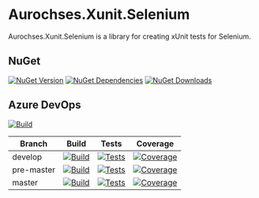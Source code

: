 # Aurochses.Xunit.Selenium

Aurochses.Xunit.Selenium is a library for creating xUnit tests for Selenium.

## NuGet
[![NuGet Version](https://img.shields.io/nuget/v/Aurochses.Xunit.Selenium.svg?style=flat-square)](https://www.nuget.org/packages/Aurochses.Xunit.Selenium)
[![NuGet Dependencies](https://img.shields.io/librariesio/release/nuget/Aurochses.Xunit.Selenium.svg?style=flat-square)](https://libraries.io/nuget/Aurochses.Xunit.Selenium)
[![NuGet Downloads](https://img.shields.io/nuget/dt/Aurochses.Xunit.Selenium.svg?style=flat-square)](https://www.nuget.org/packages/Aurochses.Xunit.Selenium)

## Azure DevOps

[![Build](https://img.shields.io/azure-devops/release/Aurochses/61cd8e26-670f-4d15-9b53-5e73a476a30f/8/8.svg?style=flat-square)](https://dev.azure.com/Aurochses/Aurochses.OpenSource/_release?definitionId=8)

Branch     | Build | Tests | Coverage
-----------|-------|-------|----------
develop | [![Build](https://img.shields.io/azure-devops/build/Aurochses/Aurochses.OpenSource/387/develop.svg?style=flat-square)](https://dev.azure.com/Aurochses/Aurochses.OpenSource/_build/latest?definitionId=387&branchName=develop) | [![Tests](https://img.shields.io/azure-devops/tests/Aurochses/Aurochses.OpenSource/387/develop.svg?style=flat-square)](https://dev.azure.com/Aurochses/Aurochses.OpenSource/_build/latest?definitionId=387&branchName=develop) | [![Coverage](https://img.shields.io/azure-devops/coverage/Aurochses/Aurochses.OpenSource/387/develop.svg?style=flat-square)](https://dev.azure.com/Aurochses/Aurochses.OpenSource/_build/latest?definitionId=387&branchName=develop)
pre-master | [![Build](https://img.shields.io/azure-devops/build/Aurochses/Aurochses.OpenSource/387/pre-master.svg?style=flat-square)](https://dev.azure.com/Aurochses/Aurochses.OpenSource/_build/latest?definitionId=387&branchName=pre-master) | [![Tests](https://img.shields.io/azure-devops/tests/Aurochses/Aurochses.OpenSource/387/pre-master.svg?style=flat-square)](https://dev.azure.com/Aurochses/Aurochses.OpenSource/_build/latest?definitionId=387&branchName=pre-master) | [![Coverage](https://img.shields.io/azure-devops/coverage/Aurochses/Aurochses.OpenSource/387/pre-master.svg?style=flat-square)](https://dev.azure.com/Aurochses/Aurochses.OpenSource/_build/latest?definitionId=387&branchName=pre-master)
master | [![Build](https://img.shields.io/azure-devops/build/Aurochses/Aurochses.OpenSource/387/master.svg?style=flat-square)](https://dev.azure.com/Aurochses/Aurochses.OpenSource/_build/latest?definitionId=387&branchName=master) | [![Tests](https://img.shields.io/azure-devops/tests/Aurochses/Aurochses.OpenSource/387/master.svg?style=flat-square)](https://dev.azure.com/Aurochses/Aurochses.OpenSource/_build/latest?definitionId=387&branchName=master) | [![Coverage](https://img.shields.io/azure-devops/coverage/Aurochses/Aurochses.OpenSource/387/master.svg?style=flat-square)](https://dev.azure.com/Aurochses/Aurochses.OpenSource/_build/latest?definitionId=387&branchName=master)

